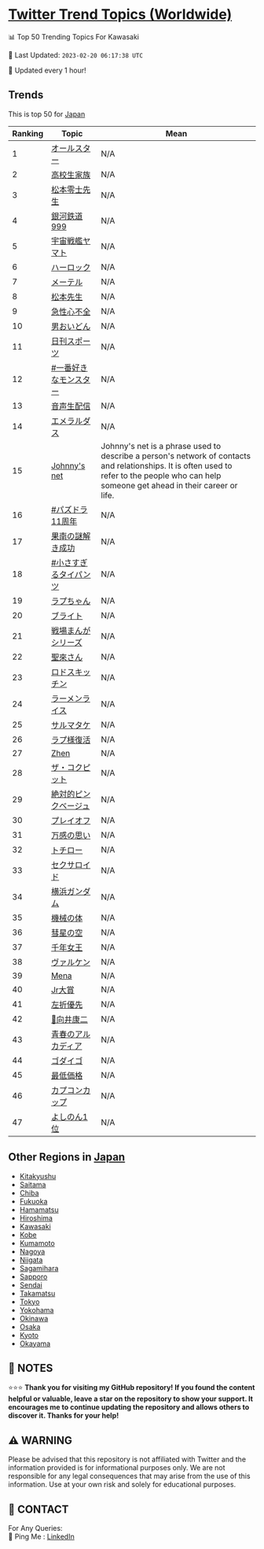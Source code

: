 [Twitter Trend Topics (Worldwide)](https://github.com/ErcinDedeoglu/Twitter-Trend-Topics)
==========


📊 Top 50 Trending Topics For Kawasaki

📆 Last Updated: `2023-02-20 06:17:38 UTC`

🔧 Updated every 1 hour!


## Trends

This is top 50 for [Japan](</Japan>)

| Ranking | Topic | Mean |
| ------- | ------------ | ------------ |
| 1 | [オールスター](http://twitter.com/search?q=%e3%82%aa%e3%83%bc%e3%83%ab%e3%82%b9%e3%82%bf%e3%83%bc) | N/A |
| 2 | [高校生家族](http://twitter.com/search?q=%e9%ab%98%e6%a0%a1%e7%94%9f%e5%ae%b6%e6%97%8f) | N/A |
| 3 | [松本零士先生](http://twitter.com/search?q=%e6%9d%be%e6%9c%ac%e9%9b%b6%e5%a3%ab%e5%85%88%e7%94%9f) | N/A |
| 4 | [銀河鉄道999](http://twitter.com/search?q=%e9%8a%80%e6%b2%b3%e9%89%84%e9%81%93999) | N/A |
| 5 | [宇宙戦艦ヤマト](http://twitter.com/search?q=%e5%ae%87%e5%ae%99%e6%88%a6%e8%89%a6%e3%83%a4%e3%83%9e%e3%83%88) | N/A |
| 6 | [ハーロック](http://twitter.com/search?q=%e3%83%8f%e3%83%bc%e3%83%ad%e3%83%83%e3%82%af) | N/A |
| 7 | [メーテル](http://twitter.com/search?q=%e3%83%a1%e3%83%bc%e3%83%86%e3%83%ab) | N/A |
| 8 | [松本先生](http://twitter.com/search?q=%e6%9d%be%e6%9c%ac%e5%85%88%e7%94%9f) | N/A |
| 9 | [急性心不全](http://twitter.com/search?q=%e6%80%a5%e6%80%a7%e5%bf%83%e4%b8%8d%e5%85%a8) | N/A |
| 10 | [男おいどん](http://twitter.com/search?q=%e7%94%b7%e3%81%8a%e3%81%84%e3%81%a9%e3%82%93) | N/A |
| 11 | [日刊スポーツ](http://twitter.com/search?q=%e6%97%a5%e5%88%8a%e3%82%b9%e3%83%9d%e3%83%bc%e3%83%84) | N/A |
| 12 | [#一番好きなモンスター](http://twitter.com/search?q=%23%e4%b8%80%e7%95%aa%e5%a5%bd%e3%81%8d%e3%81%aa%e3%83%a2%e3%83%b3%e3%82%b9%e3%82%bf%e3%83%bc) | N/A |
| 13 | [音声生配信](http://twitter.com/search?q=%e9%9f%b3%e5%a3%b0%e7%94%9f%e9%85%8d%e4%bf%a1) | N/A |
| 14 | [エメラルダス](http://twitter.com/search?q=%e3%82%a8%e3%83%a1%e3%83%a9%e3%83%ab%e3%83%80%e3%82%b9) | N/A |
| 15 | [Johnny's net](http://twitter.com/search?q=Johnny%27s+net) | Johnny's net is a phrase used to describe a person's network of contacts and relationships. It is often used to refer to the people who can help someone get ahead in their career or life. |
| 16 | [#パズドラ11周年](http://twitter.com/search?q=%23%e3%83%91%e3%82%ba%e3%83%89%e3%83%a911%e5%91%a8%e5%b9%b4) | N/A |
| 17 | [果南の謎解き成功](http://twitter.com/search?q=%e6%9e%9c%e5%8d%97%e3%81%ae%e8%ac%8e%e8%a7%a3%e3%81%8d%e6%88%90%e5%8a%9f) | N/A |
| 18 | [#小さすぎるタイパンツ](http://twitter.com/search?q=%23%e5%b0%8f%e3%81%95%e3%81%99%e3%81%8e%e3%82%8b%e3%82%bf%e3%82%a4%e3%83%91%e3%83%b3%e3%83%84) | N/A |
| 19 | [ラプちゃん](http://twitter.com/search?q=%e3%83%a9%e3%83%97%e3%81%a1%e3%82%83%e3%82%93) | N/A |
| 20 | [ブライト](http://twitter.com/search?q=%e3%83%96%e3%83%a9%e3%82%a4%e3%83%88) | N/A |
| 21 | [戦場まんがシリーズ](http://twitter.com/search?q=%e6%88%a6%e5%a0%b4%e3%81%be%e3%82%93%e3%81%8c%e3%82%b7%e3%83%aa%e3%83%bc%e3%82%ba) | N/A |
| 22 | [聖來さん](http://twitter.com/search?q=%e8%81%96%e4%be%86%e3%81%95%e3%82%93) | N/A |
| 23 | [ロドスキッチン](http://twitter.com/search?q=%e3%83%ad%e3%83%89%e3%82%b9%e3%82%ad%e3%83%83%e3%83%81%e3%83%b3) | N/A |
| 24 | [ラーメンライス](http://twitter.com/search?q=%e3%83%a9%e3%83%bc%e3%83%a1%e3%83%b3%e3%83%a9%e3%82%a4%e3%82%b9) | N/A |
| 25 | [サルマタケ](http://twitter.com/search?q=%e3%82%b5%e3%83%ab%e3%83%9e%e3%82%bf%e3%82%b1) | N/A |
| 26 | [ラプ様復活](http://twitter.com/search?q=%e3%83%a9%e3%83%97%e6%a7%98%e5%be%a9%e6%b4%bb) | N/A |
| 27 | [Zhen](http://twitter.com/search?q=Zhen) | N/A |
| 28 | [ザ・コクピット](http://twitter.com/search?q=%e3%82%b6%e3%83%bb%e3%82%b3%e3%82%af%e3%83%94%e3%83%83%e3%83%88) | N/A |
| 29 | [絶対的ピンクベージュ](http://twitter.com/search?q=%e7%b5%b6%e5%af%be%e7%9a%84%e3%83%94%e3%83%b3%e3%82%af%e3%83%99%e3%83%bc%e3%82%b8%e3%83%a5) | N/A |
| 30 | [プレイオフ](http://twitter.com/search?q=%e3%83%97%e3%83%ac%e3%82%a4%e3%82%aa%e3%83%95) | N/A |
| 31 | [万感の思い](http://twitter.com/search?q=%e4%b8%87%e6%84%9f%e3%81%ae%e6%80%9d%e3%81%84) | N/A |
| 32 | [トチロー](http://twitter.com/search?q=%e3%83%88%e3%83%81%e3%83%ad%e3%83%bc) | N/A |
| 33 | [セクサロイド](http://twitter.com/search?q=%e3%82%bb%e3%82%af%e3%82%b5%e3%83%ad%e3%82%a4%e3%83%89) | N/A |
| 34 | [横浜ガンダム](http://twitter.com/search?q=%e6%a8%aa%e6%b5%9c%e3%82%ac%e3%83%b3%e3%83%80%e3%83%a0) | N/A |
| 35 | [機械の体](http://twitter.com/search?q=%e6%a9%9f%e6%a2%b0%e3%81%ae%e4%bd%93) | N/A |
| 36 | [彗星の空](http://twitter.com/search?q=%e5%bd%97%e6%98%9f%e3%81%ae%e7%a9%ba) | N/A |
| 37 | [千年女王](http://twitter.com/search?q=%e5%8d%83%e5%b9%b4%e5%a5%b3%e7%8e%8b) | N/A |
| 38 | [ヴァルケン](http://twitter.com/search?q=%e3%83%b4%e3%82%a1%e3%83%ab%e3%82%b1%e3%83%b3) | N/A |
| 39 | [Mena](http://twitter.com/search?q=Mena) | N/A |
| 40 | [Jr大賞](http://twitter.com/search?q=Jr%e5%a4%a7%e8%b3%9e) | N/A |
| 41 | [左折優先](http://twitter.com/search?q=%e5%b7%a6%e6%8a%98%e5%84%aa%e5%85%88) | N/A |
| 42 | [🧡向井康二](http://twitter.com/search?q=%f0%9f%a7%a1%e5%90%91%e4%ba%95%e5%ba%b7%e4%ba%8c) | N/A |
| 43 | [青春のアルカディア](http://twitter.com/search?q=%e9%9d%92%e6%98%a5%e3%81%ae%e3%82%a2%e3%83%ab%e3%82%ab%e3%83%87%e3%82%a3%e3%82%a2) | N/A |
| 44 | [ゴダイゴ](http://twitter.com/search?q=%e3%82%b4%e3%83%80%e3%82%a4%e3%82%b4) | N/A |
| 45 | [最低価格](http://twitter.com/search?q=%e6%9c%80%e4%bd%8e%e4%be%a1%e6%a0%bc) | N/A |
| 46 | [カプコンカップ](http://twitter.com/search?q=%e3%82%ab%e3%83%97%e3%82%b3%e3%83%b3%e3%82%ab%e3%83%83%e3%83%97) | N/A |
| 47 | [よしのん1位](http://twitter.com/search?q=%e3%82%88%e3%81%97%e3%81%ae%e3%82%931%e4%bd%8d) | N/A |



## Other Regions in [Japan](</Japan>)

* [Kitakyushu](</Japan/Kitakyushu.md>)
* [Saitama](</Japan/Saitama.md>)
* [Chiba](</Japan/Chiba.md>)
* [Fukuoka](</Japan/Fukuoka.md>)
* [Hamamatsu](</Japan/Hamamatsu.md>)
* [Hiroshima](</Japan/Hiroshima.md>)
* [Kawasaki](</Japan/Kawasaki.md>)
* [Kobe](</Japan/Kobe.md>)
* [Kumamoto](</Japan/Kumamoto.md>)
* [Nagoya](</Japan/Nagoya.md>)
* [Niigata](</Japan/Niigata.md>)
* [Sagamihara](</Japan/Sagamihara.md>)
* [Sapporo](</Japan/Sapporo.md>)
* [Sendai](</Japan/Sendai.md>)
* [Takamatsu](</Japan/Takamatsu.md>)
* [Tokyo](</Japan/Tokyo.md>)
* [Yokohama](</Japan/Yokohama.md>)
* [Okinawa](</Japan/Okinawa.md>)
* [Osaka](</Japan/Osaka.md>)
* [Kyoto](</Japan/Kyoto.md>)
* [Okayama](</Japan/Okayama.md>)



## 📝 NOTES

⭐⭐⭐ **Thank you for visiting my GitHub repository! If you found the content helpful or valuable, leave a star on the repository to show your support. It encourages me to continue updating the repository and allows others to discover it. Thanks for your help!**


## ⚠️ WARNING

Please be advised that this repository is not affiliated with Twitter and the information provided is for informational purposes only. We are not responsible for any legal consequences that may arise from the use of this information. Use at your own risk and solely for educational purposes.


## 📨 CONTACT

 For Any Queries:  
            🏓 Ping Me : [LinkedIn](https://www.linkedin.com/in/ercindedeoglu/)
